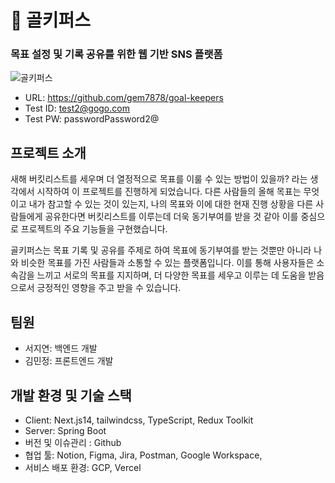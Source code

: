 # 📝 골키퍼스 
### 목표 설정 및 기록 공유를 위한 웹 기반 SNS 플랫폼

![골키퍼스](https://github.com/gem7878/goal-keepers/assets/100185951/bc536abf-7e7f-4c71-b638-3051cbab6c52)


- URL: https://github.com/gem7878/goal-keepers
- Test ID: test2@gogo.com
- Test PW: passwordPassword2@

## 프로젝트 소개
새해 버킷리스트를 세우며 더 열정적으로 목표를 이룰 수 있는 방법이 있을까? 라는 생각에서 시작하여 이 프로젝트를 진행하게 되었습니다.
다른 사람들의 올해 목표는 무엇이고 내가 참고할 수 있는 것이 있는지, 나의 목표와 이에 대한 현재 진행 상황을 다른 사람들에게 공유한다면 버킷리스트를 이루는데 더욱 동기부여를 받을 것 같아 이를 중심으로 프로젝트의 주요 기능들을 구현했습니다.

골키퍼스는 목표 기록 및 공유를 주제로 하여 목표에 동기부여를 받는 것뿐만 아니라 나와 비슷한 목표를 가진 사람들과 소통할 수 있는 플랫폼입니다. 이를 통해 사용자들은 소속감을 느끼고 서로의 목표를 지지하며, 더 다양한 목표를 세우고 이루는 데 도움을 받음으로서 긍정적인 영향을 주고 받을 수 있습니다.

## 팀원
- 서지연: 백엔드 개발
- 김민정: 프론트엔드 개발

## 개발 환경 및 기술 스택
- Client: Next.js14, tailwindcss, TypeScript, Redux Toolkit
- Server: Spring Boot
- 버전 및 이슈관리 : Github
- 협업 툴: Notion, Figma, Jira, Postman, Google Workspace,
- 서비스 배포 환경: GCP, Vercel

